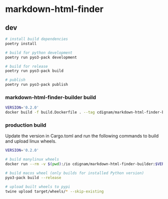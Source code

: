 # markdown-html-finder

## dev
```bash
# install build dependencies
poetry install

# build for python development
poetry run pyo3-pack development

# build for release
poetry run pyo3-pack build

# publish
poetry run pyo3-pack publish
```

### markdown-html-finder-builder build
```bash
VERSION='0.2.0'
docker build -f build.Dockerfile . --tag cdignam/markdown-html-finder-builder:$VERSION
```

### production build
Update the version in Cargo.toml and run the following commands to build and upload linux wheels.
```bash
VERSION='0.2.0'

# build manylinux wheels 
docker run --rm -v $(pwd):/io cdignam/markdown-html-finder-builder:$VERSION   build --release

# build macos wheel (only builds for installed Python version)
pyo3-pack build --release

# upload built wheels to pypi
twine upload target/wheels/* --skip-existing
```
